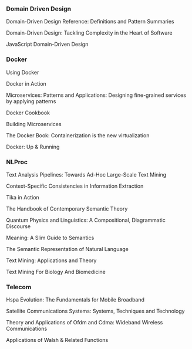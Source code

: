 ### Domain Driven Design

Domain-Driven Design Reference: Definitions and Pattern Summaries

Domain-Driven Design: Tackling Complexity in the Heart of Software

JavaScript Domain-Driven Design

### Docker 

Using Docker

Docker in Action

Microservices: Patterns and Applications: Designing fine-grained services by applying patterns

Docker Cookbook

Building Microservices

The Docker Book: Containerization is the new virtualization

Docker: Up & Running

### NLProc

Text Analysis Pipelines: Towards Ad-Hoc Large-Scale Text Mining

Context-Specific Consistencies in Information Extraction

Tika in Action

The Handbook of Contemporary Semantic Theory

Quantum Physics and Linguistics: A Compositional, Diagrammatic Discourse

Meaning: A Slim Guide to Semantics

The Semantic Representation of Natural Language

Text Mining: Applications and Theory

Text Mining For Biology And Biomedicine

### Telecom

Hspa Evolution: The Fundamentals for Mobile Broadband

Satellite Communications Systems: Systems, Techniques and Technology

Theory and Applications of Ofdm and Cdma: Wideband Wireless Communications

Applications of Walsh & Related Functions

